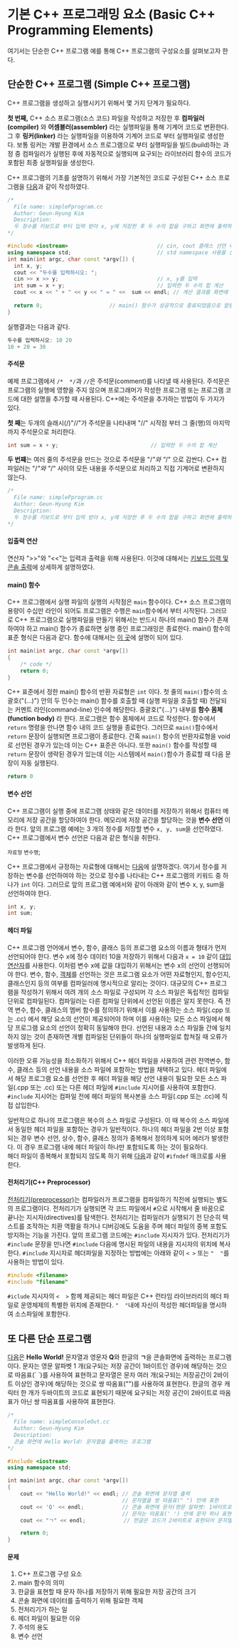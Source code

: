 # 기본 C++ 프로그래밍 요소 (Basic C++ Programming Elements)

여기서는 단순한 C++ 프로그램 예를 통해 C++ 프로그램의 구성요소를 살펴보고자 한다. 

##  단순한 C++ 프로그램 (Simple C++ 프로그램)

C++ 프로그램을 생성하고 실행시키기 위해서 몇 가지 단계가 필요하다. 

**첫 번째,** C++ 소스 프로그램(소스 코드) 파일을 작성하고 저장한 후 **컴파일러(compiler)** 와 **어셈블러(assembler)** 라는 실행파일을 통해 기계어 코드로 변환한다.
그 후 **링커(linker)** 라는 실행파일을 이용하여 기계어 코드로 부터 실행파일로 생성한다.
보통 링커는 개발 환경에서 소스 프로그램으로 부터 실행파일을 빌드(build)하는 과정 중 컴파일러가 실행된 후에 자동적으로 실행되며 요구되는 라이브러리 함수의 코드가 포함된 최종 실행파일을 생성한다.

 C++ 프로그램의 기초를 설명하기 위해서 가장 기본적인 코드로 구성된 C++ 소스 프로그램을 [다음](../SampleCodes/BasicProgram/simpleProgram.cc)과 같이 작성하였다. 

```C++
/*
  File name: simplePprogram.cc
  Author: Geun-Hyung Kim
  Description:
  두 정수를 키보드로 부터 입력 받아 x, y에 저장한 후 두 수의 합을 구하고 화면에 출력하는 프로그램 
*/

#include <iostream>                            // cin, cout 클래스 선언 내용을 포함
using namespace std;                           // std namespace 사용을 선언
int main(int argc, char const *argv[]) {
  int x, y;
  cout << "두수를 입력하시오: ";  
  cin >> x >> y;                               // x, y를 입력        
  int sum = x + y;                             // 입력한 두 수의 합 계산
  cout << x << " + " << y << " = " <<  sum << endl; // 계산 결과를 화면에 출력
  
  return 0;                     // main() 함수가 성공적으로 종료되었음으로 알림
}
```
실행결과는 다음과 같다.
```C++
두수를 입력하시오: 10 20
10 + 20 = 30
```
#### 주석문
예제 프로그램에서 ```/*  */```과  ```//```은 주석문(comment)를 나타낼 때 사용된다. 주석문은 프로그램의 실행에 영향을 주지 않으며 프로그래머가
작성한 프로그램 또는 프로그램 코드에 대한 설명을 추가할 때 사용된다. 
C++에는 주석문을 추가하는 방법이 두 가지가 있다. 

**첫 째**는 두개의 슬래시(/)"//"가 주석문을 나타내며 "//" 시작점 부터 그 줄(행)의 마지막까지 주석문으로 처리한다. 

``` C++
int sum = x + y;                             // 입력한 두 수의 합 계산 
```

**두 번쨰**는 여러 줄의 주석문을 만드는 것으로 주석문을 "/*"와 "*/" 으로 감싼다. C++ 컴파일러는 "/*"와  "*/" 사이의 모든 내용을 주석문으로 처리하고 직접
기계어로 변환하지 않는다. 

```C++
/*
  File name: simplePprogram.cc
  Author: Geun-Hyung Kim
  Description:
  두 정수를 키보드로 부터 입력 받아 x, y에 저장한 후 두 수의 합을 구하고 화면에 출력하는 프로그램 
*/
```

#### 입출력 연산

연산자 ">>"와 "<<"는 입력과 출력을 위해 사용된다. 이것에 대해서는 [키보드 입력 및 콘솔 출력](./InOut.md)에 상세하게 설명하였다.

#### main() 함수

C++ 프로그램에서 실행 파일의 실행의 시작점은 ``main`` 함수이다. C++ 소스 프로그램의 용량이 수십만 라인이 되어도 프로그램은 수행은 ``main``함수에서 부터 시작된다. 
그러므로 C++ 프로그램으로 실행파일을 만들기 위해서는 반드시 하나의 main() 함수가 존재하여야 하고 main() 함수가 종료하면 실행 중인 프로그래밍은 종료한다. 
main() 함수의 표준 형식은 다음과 같다. 함수에 대해서는 [이 곳](../function/Concept.md)에 설명이 되어 있다.

```C++
int main(int argc, char const *argv[])
{
	/* code */
	return 0;
}
```
C++ 표준에서 정한 main() 함수의 반환 자료형은 ```int``` 이다. 첫 줄의 ```main()```함수의 소괄호("(...)") 안의 두 인수는 main() 함수를 호출할 때
(실행 파일을 호출할 때) 전달되는 커멘트 라인(command-line) 인수에 해당한다. 중괄호("{...}") 내부를 **함수 몸체(function body)** 라 한다.
프로그램은 함수 몸체에서 코드로 작성한다. 함수에서 ```return``` 명령을 만나면 함수 내의 코드 실행을 종료한다. 그러므로 ```main()```함수에서 ```return```
문장이 실행되면 프로그램이 종료한다.
간혹 ```main()``` 함수의 반환자료형을 void로 선언된 경우가 있는데 이는 C++ 표준은 아니다. 
또한 ```main()``` 함수를 작성할 때 ```return``` 문장이 생략된 경우가 있는데 이는 시스템에서 ```main()```함수가 종료할 때 다음 문장이 자동 실행된다.

```C++
return 0 
```

#### 변수 선언
C++ 프로그램이 실행 중에 프로그램 상태와 같은 데이터를 저장하기 위해서 컴퓨터 메모리에 저장 공간을 할당하여야 한다. 메모리에 저장 공간을 할당하는 것을 **변수 선언** 이라 한다. 
앞의 프로그램 예에는 3 개의 정수를 저장할  변수 ```x, y, sum```을 선언하였다.
C++ 프로그램에서 변수 선언은 다음과 같은 형식을 취한다.

```자료형``` ```변수명```;

C++ 프로그램에서 규정하는 자료형에 대해서는 [다음](../BasicProgramming/Data_and_Variables.md)에 설명하겠다. 여기서 정수를 저장하는 변수를 선언하여야 하는 것으로 
정수를 나타내는 C++ 프로그램의 키워드 중 하나가 ```int``` 이다.
그러므로 앞의 프로그램 예에서와 같이 아래와 같이 변수 x, y, sum을 선언하여야 한다.

```C++
int x, y;
int sum;
```

#### 헤더 파일 

C++ 프로그램 언어에서 변수, 함수, 클래스 등의 프로그램 요소의 이름과 형태가 먼저 선언되어야 한다. 변수 x에 정수 데이터 10을 저장하기 위해서 다음과 ```x = 10``` 같이 [대입 연산자](../BasicProgramming/Operators.md)를 사용한다. 이처럼 변수 x에 값을 대입하기 위해서는 변수 x의 선언이 선행되어야 한다.
변수, 함수, [객체](../Class/Objects.md)를 선언하는 것은 프로그램 요소가 어떤 자료형인지, 함수인지, 클래스인지 등의 여부를 컴파일러에 명시적으로 알리는 것이다.
대규모의 C++ 프로그램을 작성하기 위해서 여려 개의 소스 파일로 구성되머 각 소스 파일은 독립적인 컴파일 단위로 컴파일된다. 
컴파일러는 다른 컴파일 단위에서 선언된 이름은 알지 못한다. 즉 전역 변수, 함수, 클래스의 멤버 함수를 정의하기 위해서 이를 사용하는 소스 파일(.cpp 또는 .cc) 에서 해당 요소의 선언이 제공되어야 하며 이를 사용하는 모든 소스 파일에서 해당 프로그램 요소의 선언이 정확히 동일해야 한다. 선언된 내용과 소스 파일들 간에 일치하지 않는 것이 존재하면 
개별 컴파일된 단위들이 하나의 실행파일로 합쳐질 때 오류가 발생하게 된다. 

이러한 오류 가능성을 최소화하기 위해서 C++ 헤더 파일을 사용하여 관련 전역변수, 함수, 클래스 등의 선언 내용을 소스 파일에 포함하는 방법을 채택하고 있다. 헤더 파일에서
해당 프로그램 요소를 선언한 후 헤더 파일을 해당 선언 내용이 필요한 모든 소스 파일(.cpp 또는 .cc) 또는 다른 헤더 파일에 ```#include``` 지시어를 사용하여 포함한다. 
```#include``` 지시어는 컴파일 전에 헤더 파일의 복사본을 소스 파일(.cpp 또는 .cc)에 직접 삽입한다.

일반적으로 하나의 프로그램은 복수의 소스 파일로 구성된다. 이 때 복수의 소스 파일에서 동일한 헤더 파일을 포함하는 경우가 일반적이다. 하나의 헤더 파일을 2번 이상 포함되는 경우 변수 선언, 상수, 함수, 클래스 정의가 중복해서 정의하게 되어 에러가 발생한다. 이 경우 프로그램 내에 헤더 파일이 하나만 포함되도록 하는 것이 필요하다.     
해더 파일이 종복해서 포함되지 않도록 하기 위해  [다음](./Headers.md)과 같이 ```#ifndef``` 매크로를 사용한다. 

#### 전처리기(C++ Preprocessor)

[전처리기(preprocessor)](./Preprocessor.md)는 컴파일러가 프로그램을 컴파일하기 직전에 실행되는 별도의 프로그램이다. 전처리기가 실행되면 각 코드 파일에서 ```#```으로 시작해서 줄 바꿈으로 끝나는 지시자(directives)를 탐색한다. 전처리기는 컴파일러가 실행되기 전 단순히 텍스트를 조작하는 치환 역활을 하거나 디버깅에도 도움을 주며 헤더 파일의 중복 포함도 방지하는 기능을 가진다.
앞의 프로그램 코드에는 ```#include``` 지시자가 있다. 전처리기가 ```#include``` 문장을 만나면 ```#include``` 다음에 명시된 파일의 내용을 지시자의 위치에 복사한다. ```#include``` 지시자로 헤더파일을 지정하는 방법에는 아래와 같이 ```< >``` 또는 ```"  "```를 사용하는 방법이 있다.

```C++
#include <filename>
#include "filename"
```
```#iclude``` 지시자의 ```<  >``` 함께 제공되는 헤더 파일은 C++ 런타임 라이브러리의 헤더 파일로 운영체제의 특별한 위치에 존재한다. ```"  "```내에
자신이 적성한 헤더파일을 명시하여 소스파일에 포함한다. 

## 또 다른 단순 프로그램 

[다음](../SampleCodes/BasicProgram/simpleConsoleOut.cc)은 **Hello World!** 문자열과 영문자 **Q**와 한글의 **ㄱ**을 콘솔화면에 출력하는 프로그램이다. 
문자는 영문 알파벳 1 개(요구되는 저장 공간이 1바이트인 경우)에 해당하는 것으로 따음표(\` \`)를 사용하여 표현하고 문자열은 문자 여러 개(요구되는 저장공간이 2바이트 이상인 경우)에 해당하는 것으로 
쌍 따옴표(\"\")를 사용하여 표현한다. 한글의 경우 캐릭터 한 개가 두바이트의 코드로 표현되기 때문에 요구되는 저장 공간이 2바이트로 따옴표가 아닌 쌍 따옴표를 사용하여 표현한다. 

```C++
/*
  File name: simpleConsoleOut.cc
  Author: Geun-Hyung Kim
  Description:
  콘솔 화면에 Hello World! 문자열을 출력하는 프로그램 
*/

#include <iostream>
using namespace std;

int main(int argc, char const *argv[])
{
	cout << "Hello World!" << endl; // 콘솔 화면에 문자열 출력
									// 문자열을 쌍 따옴표(" ") 안에 표현
	cout << 'Q' << endl;			// 콘솔 화면에 문자(영문 알파벳: 1바이트로 표현) 출력 
									// 문자는 따옴표(' ') 안에 문자 하나 표현
	cout << "ㄱ" << endl;            // 한글은 코드가 2바이트로 표현되어 문자열로 고러  

	return 0;
}
```


#### 문제 

1. C++ 프로그램 구성 요소 
2. main 함수의 의미
3. 한글을 표현할 때 문자 하나를 저장하기 위해 필요한 저장 공간의 크기
4. 콘솔 화면에 데이터를 출력하기 위해 필요한 객체
5. 전처리기가 하는 일  
6. 헤더 파일이 필요한 이유
7. 주석의 용도
8. 변수 선언
